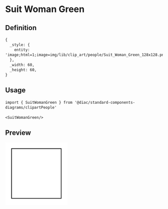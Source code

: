 # Suit Woman Green

## Definition

```
{
  _style: { 
    entity: 'image;html=1;image=img/lib/clip_art/people/Suit_Woman_Green_128x128.pngstrokeColor=none;',
  },
  _width: 60,
  _height: 60,
}
```

## Usage

```
import { SuitWomanGreen } from '@diac/standard-components-diagrams/clipartPeople'

<SuitWomanGreen/>
```

## Preview

<img src="./suit-woman-green.png" width="200"/>
